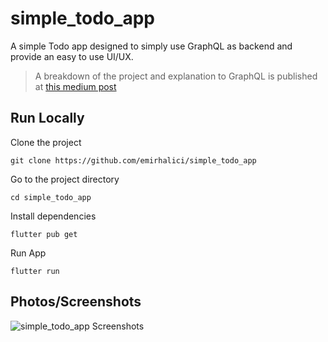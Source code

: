 # simple_todo_app

A simple Todo app designed to simply use GraphQL as backend and provide an easy to use UI/UX.

> A breakdown of the project and explanation to GraphQL is published at [this medium post][1]

[1]: <https://medium.com/coreborn/using-hasura-graphql-as-a-backend-for-flutter-projects-fa6179ede153> "Medium article"

## Run Locally
Clone the project

    git clone https://github.com/emirhalici/simple_todo_app

Go to the project directory

    cd simple_todo_app

Install dependencies

    flutter pub get

Run App

    flutter run

## Photos/Screenshots

![simple_todo_app Screenshots](https://user-images.githubusercontent.com/81600010/174065006-0efff4ee-2eaa-4a8a-b770-0e585768f8af.png)
